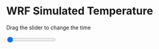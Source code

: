 <h1>WRF Simulated Temperature</h1>
<p>Drag the slider to change the time</p>

<div class="slidecontainer">
<input oninput='setImage(this)' class="slider" type="range" min="0" max="25" value="0" step="1" />
<img id='img'/>
</div>

<script>
var img = document.getElementById('img');
var img_array = ['/assets/images/wrf/t_wrfout_d01_2020-06-14_12:00:00.png',
'/assets/images/wrf/t_wrfout_d01_2020-06-14_13:00:00.png',
'/assets/images/wrf/t_wrfout_d01_2020-06-14_14:00:00.png',
'/assets/images/wrf/t_wrfout_d01_2020-06-14_15:00:00.png',
'/assets/images/wrf/t_wrfout_d01_2020-06-14_16:00:00.png',
'/assets/images/wrf/t_wrfout_d01_2020-06-14_17:00:00.png',
'/assets/images/wrf/t_wrfout_d01_2020-06-14_18:00:00.png',
'/assets/images/wrf/t_wrfout_d01_2020-06-14_19:00:00.png',
'/assets/images/wrf/t_wrfout_d01_2020-06-14_20:00:00.png',
'/assets/images/wrf/t_wrfout_d01_2020-06-14_21:00:00.png',
'/assets/images/wrf/t_wrfout_d01_2020-06-14_22:00:00.png',
'/assets/images/wrf/t_wrfout_d01_2020-06-14_23:00:00.png',
'/assets/images/wrf/t_wrfout_d01_2020-06-15_00:00:00.png',
'/assets/images/wrf/t_wrfout_d01_2020-06-15_01:00:00.png',
'/assets/images/wrf/t_wrfout_d01_2020-06-15_02:00:00.png',
'/assets/images/wrf/t_wrfout_d01_2020-06-15_03:00:00.png',
'/assets/images/wrf/t_wrfout_d01_2020-06-15_04:00:00.png',
'/assets/images/wrf/t_wrfout_d01_2020-06-15_05:00:00.png',
'/assets/images/wrf/t_wrfout_d01_2020-06-15_06:00:00.png',
'/assets/images/wrf/t_wrfout_d01_2020-06-15_07:00:00.png',
'/assets/images/wrf/t_wrfout_d01_2020-06-15_08:00:00.png',
'/assets/images/wrf/t_wrfout_d01_2020-06-15_09:00:00.png',
'/assets/images/wrf/t_wrfout_d01_2020-06-15_10:00:00.png',
'/assets/images/wrf/t_wrfout_d01_2020-06-15_11:00:00.png',
'/assets/images/wrf/t_wrfout_d01_2020-06-15_12:00:00.png',];
function setImage(obj)
{
        var value = obj.value;
        img.src = img_array[value];

}
</script>
